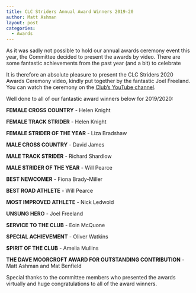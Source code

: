 ```yaml
---
title: CLC Striders Annual Award Winners 2019-20
author: Matt Ashman
layout: post
categories:
  - Awards
---
```


As it was sadly not possible to hold our annual awards ceremony event this year, the Committee decided to present the awards by video. There are some fantastic achievements from the past year (and a bit) to celebrate 

It is therefore an absolute pleasure to present the CLC Striders 2020 Awards Ceremony video, kindly put together by the fantastic Joel Freeland. You can watch the ceremony on the [Club’s YouTube channel](https://youtu.be/nZ5L9UW27Uo).

Well done to all of our fantastic award winners below for 2019/2020:

**FEMALE CROSS COUNTRY** - Helen Knight

**FEMALE TRACK STRIDER** - Helen Knight

**FEMALE STRIDER OF THE YEAR** - Liza Bradshaw

**MALE CROSS COUNTRY** - David James

**MALE TRACK STRIDER** - Richard Shardlow

**MALE STRIDER OF THE YEAR** - Will Pearce

**BEST NEWCOMER** - Fiona Brady-Miller

**BEST ROAD ATHLETE** - Will Pearce

**MOST IMPROVED ATHLETE** - Nick Ledwold

**UNSUNG HERO** - Joel Freeland

**SERVICE TO THE CLUB** - Eoin McQuone

**SPECIAL ACHIEVEMENT** - Oliver Watkins

**SPIRIT OF THE CLUB** - Amelia Mullins

**THE DAVE MOORCROFT AWARD FOR OUTSTANDING CONTRIBUTION** - Matt Ashman and Mat Benfield

Special thanks to the committee members who presented the awards virtually and huge congratulations to all of the award winners.
